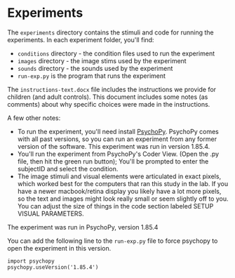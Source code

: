 # Experiments

The `experiments` directory contains the stimuli and code for running the experiments. In each experiment folder, you'll find:

- `conditions` directory - the condition files used to run the experiment
- `images` directory - the image stims used by the experiment
- `sounds` directory - the sounds used by the experiment
- `run-exp.py` is the program that runs the experiment 

The `instructions-text.docx` file includes the instructions we provide for children (and adult controls). This document includes some notes (as comments) about why specific choices were made in the instructions.

A few other notes:
- To run the experiment, you'll need install [PsychoPy](). PsychoPy comes with all past versions, so you can run an experiment from any former version of the software. This experiment was run in version 1.85.4. 
- You'll run the experiment from PsychoPy's Coder View. (Open the .py file, then hit the green run button); You'll be prompted to enter the subjectID and select the condition.
- The image stimuli and visual elements were articulated in exact pixels, which worked best for the computers that ran this study in the lab. If you have a newer macbook/retina display you likely have a lot more pixels, so the text and images might look really small or seem slightly off to you. You can adjust the size of things in the code section labeled SETUP VISUAL PARAMETERS.


The experiment was run in PsychoPy, version 1.85.4

You can add the following line to the `run-exp.py` file to force psychopy to open the experiment in this version.

```
import psychopy
psychopy.useVersion('1.85.4')
```